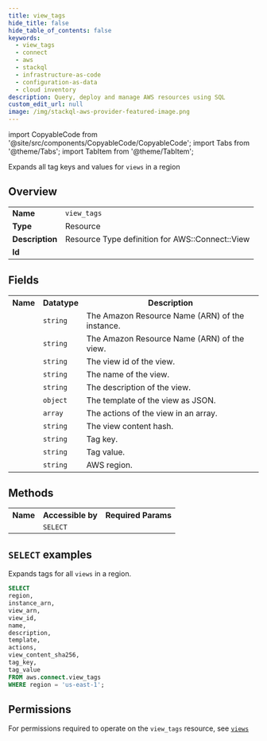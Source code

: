 ```yaml
---
title: view_tags
hide_title: false
hide_table_of_contents: false
keywords:
  - view_tags
  - connect
  - aws
  - stackql
  - infrastructure-as-code
  - configuration-as-data
  - cloud inventory
description: Query, deploy and manage AWS resources using SQL
custom_edit_url: null
image: /img/stackql-aws-provider-featured-image.png
---
```


import CopyableCode from '@site/src/components/CopyableCode/CopyableCode';
import Tabs from '@theme/Tabs';
import TabItem from '@theme/TabItem';

Expands all tag keys and values for <code>views</code> in a region

## Overview
<table>
<tbody>
<tr><td><b>Name</b></td><td><code>view_tags</code></td></tr>
<tr><td><b>Type</b></td><td>Resource</td></tr>
<tr><td><b>Description</b></td><td>Resource Type definition for AWS::Connect::View</td></tr>
<tr><td><b>Id</b></td><td><CopyableCode code="aws.connect.view_tags" /></td></tr>
</tbody>
</table>

## Fields
<table>
<tbody>
<tr><th>Name</th><th>Datatype</th><th>Description</th></tr><tr><td><CopyableCode code="instance_arn" /></td><td><code>string</code></td><td>The Amazon Resource Name (ARN) of the instance.</td></tr>
<tr><td><CopyableCode code="view_arn" /></td><td><code>string</code></td><td>The Amazon Resource Name (ARN) of the view.</td></tr>
<tr><td><CopyableCode code="view_id" /></td><td><code>string</code></td><td>The view id of the view.</td></tr>
<tr><td><CopyableCode code="name" /></td><td><code>string</code></td><td>The name of the view.</td></tr>
<tr><td><CopyableCode code="description" /></td><td><code>string</code></td><td>The description of the view.</td></tr>
<tr><td><CopyableCode code="template" /></td><td><code>object</code></td><td>The template of the view as JSON.</td></tr>
<tr><td><CopyableCode code="actions" /></td><td><code>array</code></td><td>The actions of the view in an array.</td></tr>
<tr><td><CopyableCode code="view_content_sha256" /></td><td><code>string</code></td><td>The view content hash.</td></tr>
<tr><td><CopyableCode code="tag_key" /></td><td><code>string</code></td><td>Tag key.</td></tr>
<tr><td><CopyableCode code="tag_value" /></td><td><code>string</code></td><td>Tag value.</td></tr>
<tr><td><CopyableCode code="region" /></td><td><code>string</code></td><td>AWS region.</td></tr>
</tbody>
</table>

## Methods

<table>
<tbody>
  <tr>
    <th>Name</th>
    <th>Accessible by</th>
    <th>Required Params</th>
  </tr>
  <tr>
    <td><CopyableCode code="list_resources" /></td>
    <td><code>SELECT</code></td>
    <td><CopyableCode code="region" /></td>
  </tr>
</tbody>
</table>

## `SELECT` examples
Expands tags for all <code>views</code> in a region.
```sql
SELECT
region,
instance_arn,
view_arn,
view_id,
name,
description,
template,
actions,
view_content_sha256,
tag_key,
tag_value
FROM aws.connect.view_tags
WHERE region = 'us-east-1';
```


## Permissions

For permissions required to operate on the <code>view_tags</code> resource, see <a href="/services/connect/views/#permissions"><code>views</code></a>

